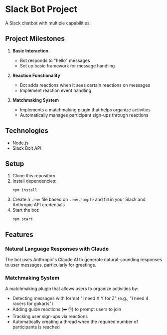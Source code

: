 # Slack Bot Project

A Slack chatbot with multiple capabilities.

## Project Milestones

1. **Basic Interaction**
   - Bot responds to "hello" messages
   - Set up basic framework for message handling

2. **Reaction Functionality**
   - Bot adds reactions when it sees certain reactions on messages
   - Implement reaction event handling

3. **Matchmaking System**
   - Implements a matchmaking plugin that helps organize activities
   - Automatically manages participant sign-ups through reactions

## Technologies

- Node.js
- Slack Bolt API

## Setup

1. Clone this repository
2. Install dependencies:
   ```
   npm install
   ```
3. Create a `.env` file based on `.env.sample` and fill in your Slack and Anthropic API credentials
4. Start the bot:
   ```
   npm start
   ```

## Features

### Natural Language Responses with Claude
The bot uses Anthropic's Claude AI to generate natural-sounding responses to user messages, particularly for greetings.

### Matchmaking System
A matchmaking plugin that allows users to organize activities by:
- Detecting messages with format "I need X Y for Z" (e.g., "I need 4 racers for gokarts")
- Adding guide reactions (➡️ ✋) to prompt users to join
- Tracking user sign-ups via reactions
- Automatically creating a thread when the required number of participants is reached